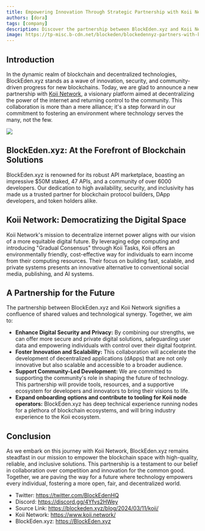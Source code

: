 ```yaml
---
title: Empowering Innovation Through Strategic Partnership with Koii Network
authors: [dora]
tags: [company]
description: Discover the partnership between BlockEden.xyz and Koii Network, uniting to democratize the digital landscape with secure, scalable blockchain solutions. Explore how this alliance empowers developers, innovators, and the community with reliable APIs, enhanced privacy, and a supportive ecosystem for decentralized app development.
image: https://tp-misc.b-cdn.net/blockeden/blockedennyz-partners-with-koii.webp
---
```


## Introduction

In the dynamic realm of blockchain and decentralized technologies, BlockEden.xyz stands as a wave of innovation, security, and community-driven progress for new blockchains. Today, we are glad to announce a new partnership with [Koii Network](https://www.koii.network/), a visionary platform aimed at decentralizing the power of the internet and returning control to the community. This collaboration is more than a mere alliance; it's a step forward in our commitment to fostering an environment where technology serves the many, not the few.

![](https://tp-misc.b-cdn.net/blockeden/blockedennyz-partners-with-koii.webp)

## BlockEden.xyz: At the Forefront of Blockchain Solutions

BlockEden.xyz is renowned for its robust API marketplace, boasting an impressive $50M staked, 47 APIs, and a community of over 6000 developers. Our dedication to high availability, security, and inclusivity has made us a trusted partner for blockchain protocol builders, DApp developers, and token holders alike.

## Koii Network: Democratizing the Digital Space

Koii Network's mission to decentralize internet power aligns with our vision of a more equitable digital future. By leveraging edge computing and introducing "Gradual Consensus" through Koii Tasks, Koii offers an environmentally friendly, cost-effective way for individuals to earn income from their computing resources. Their focus on building fast, scalable, and private systems presents an innovative alternative to conventional social media, publishing, and AI systems.

## A Partnership for the Future

The partnership between BlockEden.xyz and Koii Network signifies a confluence of shared values and technological synergy. Together, we aim to:

- **Enhance Digital Security and Privacy:** By combining our strengths, we can offer more secure and private digital solutions, safeguarding user data and empowering individuals with control over their digital footprint.
- **Foster Innovation and Scalability:** This collaboration will accelerate the development of decentralized applications (dApps) that are not only innovative but also scalable and accessible to a broader audience.
- **Support Community-Led Development:** We are committed to supporting the community's role in shaping the future of technology. This partnership will provide tools, resources, and a supportive ecosystem for developers and innovators to bring their visions to life.
- **Expand onboarding options and contribute to tooling for Koii node operators:** BlockEden.xyz has deep technical experience running nodes for a plethora of blockchain ecosystems, and will bring industry experience to the Koii ecosystem.

## Conclusion

As we embark on this journey with Koii Network, BlockEden.xyz remains steadfast in our mission to empower the blockchain space with high-quality, reliable, and inclusive solutions. This partnership is a testament to our belief in collaboration over competition and innovation for the common good. Together, we are paving the way for a future where technology empowers every individual, fostering a more open, fair, and decentralized world.


- Twitter: https://twitter.com/BlockEdenHQ
- Discord: https://discord.gg/4Yfvs2HWey
- Source Link: https://blockeden.xyz/blog/2024/03/11/koii/
- Koii Network: https://www.koii.network/
- BlockEden.xyz: https://BlockEden.xyz







